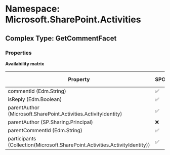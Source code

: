 # Namespace: Microsoft.SharePoint.Activities

## Complex Type: GetCommentFacet

### Properties

**Availability matrix**

Property | SPO | SP 2019 | SP 2016 | SP 2013
----------|-----|---------|---------|--------
commentId (Edm.String) | ✅ | ❌ | ❌ | ❌
isReply (Edm.Boolean) | ✅ | ✅ | ❌ | ❌
parentAuthor (Microsoft.SharePoint.Activities.ActivityIdentity) | ✅ | ❌ | ❌ | ❌
parentAuthor (SP.Sharing.Principal) | ❌ | ✅ | ❌ | ❌
parentCommentId (Edm.String) | ✅ | ❌ | ❌ | ❌
participants (Collection(Microsoft.SharePoint.Activities.ActivityIdentity)) | ✅ | ✅ | ❌ | ❌
